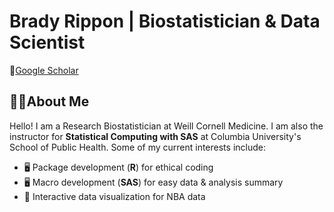 # Brady Rippon | Biostatistician & Data Scientist
🔗[Google Scholar](https://scholar.google.com/citations?user=dFCzy7wAAAAJ&hl=en)
## 💁‍♀️About Me
Hello! I am a Research Biostatistician at Weill Cornell Medicine. I am also the instructor for **Statistical Computing with SAS** at Columbia University's School of Public Health. Some of my current interests include:
- 🖥️ Package development (**R**) for ethical coding
- 🖥️ Macro development (**SAS**) for easy data & analysis summary
- 🏀 Interactive data visualization for NBA data

<!---
BradyRippon/BradyRippon is a ✨ special ✨ repository because its `README.md` (this file) appears on your GitHub profile.
You can click the Preview link to take a look at your changes.
--->
